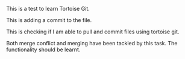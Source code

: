 This is a test to learn Tortoise Git.

This is adding a commit to the file.

This is checking if I am able to pull and commit files using tortoise git.

Both merge conflict and merging have been tackled by this task. The functionality should be learnt. 
